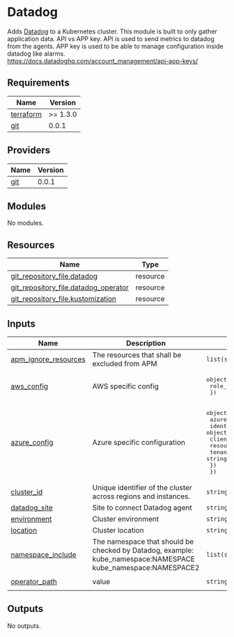 # Datadog

Adds [Datadog](https://github.com/DataDog/helm-charts) to a Kubernetes cluster.
This module is built to only gather application data.
API vs APP key.
API is used to send metrics to datadog from the agents.
APP key is used to be able to manage configuration inside datadog like alarms.
https://docs.datadoghq.com/account_management/api-app-keys/

## Requirements

| Name | Version |
|------|---------|
| <a name="requirement_terraform"></a> [terraform](#requirement\_terraform) | >= 1.3.0 |
| <a name="requirement_git"></a> [git](#requirement\_git) | 0.0.1 |

## Providers

| Name | Version |
|------|---------|
| <a name="provider_git"></a> [git](#provider\_git) | 0.0.1 |

## Modules

No modules.

## Resources

| Name | Type |
|------|------|
| [git_repository_file.datadog](https://registry.terraform.io/providers/xenitab/git/0.0.1/docs/resources/repository_file) | resource |
| [git_repository_file.datadog_operator](https://registry.terraform.io/providers/xenitab/git/0.0.1/docs/resources/repository_file) | resource |
| [git_repository_file.kustomization](https://registry.terraform.io/providers/xenitab/git/0.0.1/docs/resources/repository_file) | resource |

## Inputs

| Name | Description | Type | Default | Required |
|------|-------------|------|---------|:--------:|
| <a name="input_apm_ignore_resources"></a> [apm\_ignore\_resources](#input\_apm\_ignore\_resources) | The resources that shall be excluded from APM | `list(string)` | n/a | yes |
| <a name="input_aws_config"></a> [aws\_config](#input\_aws\_config) | AWS specific config | <pre>object({<br>    role_arn = string<br>  })</pre> | <pre>{<br>  "role_arn": ""<br>}</pre> | no |
| <a name="input_azure_config"></a> [azure\_config](#input\_azure\_config) | Azure specific configuration | <pre>object({<br>    azure_key_vault_name = string<br>    identity = object({<br>      client_id   = string<br>      resource_id = string<br>      tenant_id   = string<br>    })<br>  })</pre> | <pre>{<br>  "azure_key_vault_name": "",<br>  "identity": {<br>    "client_id": "",<br>    "resource_id": "",<br>    "tenant_id": ""<br>  }<br>}</pre> | no |
| <a name="input_cluster_id"></a> [cluster\_id](#input\_cluster\_id) | Unique identifier of the cluster across regions and instances. | `string` | n/a | yes |
| <a name="input_datadog_site"></a> [datadog\_site](#input\_datadog\_site) | Site to connect Datadog agent | `string` | `"datadoghq.eu"` | no |
| <a name="input_environment"></a> [environment](#input\_environment) | Cluster environment | `string` | n/a | yes |
| <a name="input_location"></a> [location](#input\_location) | Cluster location | `string` | n/a | yes |
| <a name="input_namespace_include"></a> [namespace\_include](#input\_namespace\_include) | The namespace that should be checked by Datadog, example: kube\_namespace:NAMESPACE kube\_namespace:NAMESPACE2 | `list(string)` | n/a | yes |
| <a name="input_operator_path"></a> [operator\_path](#input\_operator\_path) | value | `string` | `"/templates/datadog-operator.yaml.tpl"` | no |

## Outputs

No outputs.
